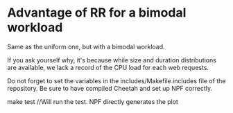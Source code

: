 # Advantage of RR for a bimodal workload
Same as the uniform one, but with a bimodal workload.

If you ask yourself why, it's because while size and duration distributions are available, we lack a record of the CPU load for each web requests.

Do not forget to set the variables in the includes/Makefile.includes file of the repository. Be sure to have compiled Cheetah and set up NPF correctly.

make test //Will run the test. NPF directly generates the plot

